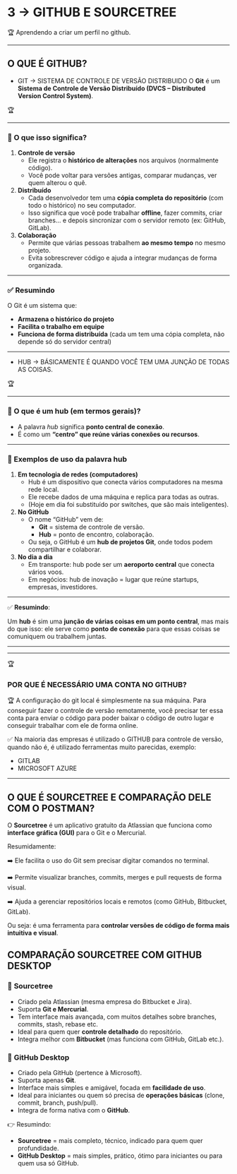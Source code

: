 # 3 → GITHUB E SOURCETREE

🏆 Aprendendo a criar um perfil no github.


---

## O QUE É GITHUB?

- GIT → SISTEMA DE CONTROLE DE VERSÃO DISTRIBUIDO O **Git** é um **Sistema de Controle de Versão Distribuído (DVCS – Distributed Version Control System)**.

🏆

---

### 🔹 O que isso significa?

1. **Controle de versão**
    - Ele registra o **histórico de alterações** nos arquivos (normalmente código).
    - Você pode voltar para versões antigas, comparar mudanças, ver quem alterou o quê.
2. **Distribuído**
    - Cada desenvolvedor tem uma **cópia completa do repositório** (com todo o histórico) no seu computador.
    - Isso significa que você pode trabalhar **offline**, fazer commits, criar branches… e depois sincronizar com o servidor remoto (ex: GitHub, GitLab).
3. **Colaboração**
    - Permite que várias pessoas trabalhem **ao mesmo tempo** no mesmo projeto.
    - Evita sobrescrever código e ajuda a integrar mudanças de forma organizada.

---

### ✅ Resumindo

O Git é um sistema que:

- **Armazena o histórico do projeto**
- **Facilita o trabalho em equipe**
- **Funciona de forma distribuída** (cada um tem uma cópia completa, não depende só do servidor central)

---


- HUB → BÁSICAMENTE É QUANDO VOCÊ TEM UMA JUNÇÃO DE TODAS AS COISAS.

🏆

---

### 🔹 O que é um **hub** (em termos gerais)?

- A palavra *hub* significa **ponto central de conexão**.
- É como um **“centro” que reúne várias conexões ou recursos**.

---

### 🔹 Exemplos de uso da palavra **hub**

1. **Em tecnologia de redes (computadores)**
    - Hub é um dispositivo que conecta vários computadores na mesma rede local.
    - Ele recebe dados de uma máquina e replica para todas as outras.
    - (Hoje em dia foi substituído por switches, que são mais inteligentes).
2. **No GitHub**
    - O nome “GitHub” vem de:
        - **Git** = sistema de controle de versão.
        - **Hub** = ponto de encontro, colaboração.
    - Ou seja, o GitHub é um **hub de projetos Git**, onde todos podem compartilhar e colaborar.
3. **No dia a dia**
    - Em transporte: hub pode ser um **aeroporto central** que conecta vários voos.
    - Em negócios: hub de inovação = lugar que reúne startups, empresas, investidores.

---

✅ **Resumindo**:

Um **hub** é sim uma **junção de várias coisas em um ponto central**, mas mais do que isso: ele serve como **ponto de conexão** para que essas coisas se comuniquem ou trabalhem juntas.

---


---

🏆

### POR QUE É NECESSÁRIO UMA CONTA NO GITHUB?

🏆 A configuração do git local é simplesmente na sua máquina. Para conseguir fazer o controle de versão remotamente, você precisar ter essa conta para enviar o código para poder baixar o código de outro lugar e conseguir trabalhar com ele de forma online.

✅ Na maioria das empresas é utilizado o GITHUB para controle de versão, quando não é, é utilizado ferramentas muito parecidas, exemplo:

- GITLAB
- MICROSOFT AZURE

---

## O QUE É SOURCETREE E COMPARAÇÃO DELE COM O POSTMAN?

O **Sourcetree** é um aplicativo gratuito da Atlassian que funciona como **interface gráfica (GUI)** para o Git e o Mercurial.

Resumidamente:

➡️ Ele facilita o uso do Git sem precisar digitar comandos no terminal.

➡️ Permite visualizar branches, commits, merges e pull requests de forma visual.

➡️ Ajuda a gerenciar repositórios locais e remotos (como GitHub, Bitbucket, GitLab).

Ou seja: é uma ferramenta para **controlar versões de código de forma mais intuitiva e visual**.

## COMPARAÇÃO SOURCETREE COM GITHUB DESKTOP

### 🔹 **Sourcetree**

- Criado pela Atlassian (mesma empresa do Bitbucket e Jira).
- Suporta **Git e Mercurial**.
- Tem interface mais avançada, com muitos detalhes sobre branches, commits, stash, rebase etc.
- Ideal para quem quer **controle detalhado** do repositório.
- Integra melhor com **Bitbucket** (mas funciona com GitHub, GitLab etc.).

### 🔹 **GitHub Desktop**

- Criado pela GitHub (pertence à Microsoft).
- Suporta apenas **Git**.
- Interface mais simples e amigável, focada em **facilidade de uso**.
- Ideal para iniciantes ou quem só precisa de **operações básicas** (clone, commit, branch, push/pull).
- Integra de forma nativa com o **GitHub**.

👉 Resumindo:

- **Sourcetree** = mais completo, técnico, indicado para quem quer profundidade.
- **GitHub Desktop** = mais simples, prático, ótimo para iniciantes ou para quem usa só GitHub.